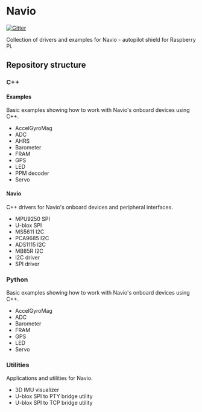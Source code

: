 Navio
=====

[![Gitter](https://badges.gitter.im/Join%20Chat.svg)](https://gitter.im/emlid/Navio?utm_source=badge&utm_medium=badge&utm_campaign=pr-badge&utm_content=badge)

Collection of drivers and examples for Navio - autopilot shield for Raspberry Pi.

## Repository structure

### C++

#### Examples

Basic examples showing how to work with Navio's onboard devices using C++.

* AccelGyroMag 
* ADC
* AHRS
* Barometer
* FRAM
* GPS
* LED
* PPM decoder
* Servo

#### Navio

C++ drivers for Navio's onboard devices and peripheral interfaces.

* MPU9250 SPI
* U-blox SPI
* MS5611 I2C
* PCA9685 I2C
* ADS1115 I2C
* MB85R I2C
* I2C driver
* SPI driver

### Python

Basic examples showing how to work with Navio's onboard devices using C++.

* AccelGyroMag 
* ADC
* Barometer
* FRAM
* GPS
* LED
* Servo

### Utilities 

Applications and utilities for Navio.

* 3D IMU visualizer
* U-blox SPI to PTY bridge utility
* U-blox SPI to TCP bridge utility 
